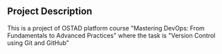 ## Project Description

This is a project of OSTAD platform course "Mastering DevOps: From Fundamentals to Advanced Practices" where the task is "Version Control using Git and GitHub"